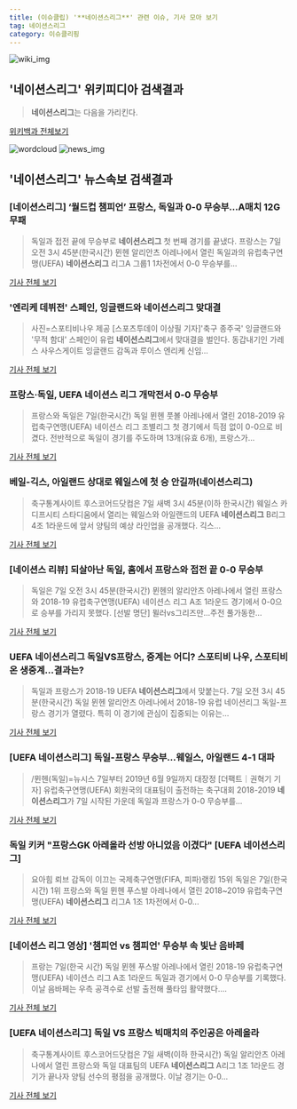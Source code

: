 ```yaml
---
title: (이슈클립) '**네이션스리그**' 관련 이슈, 기사 모아 보기
tag: 네이션스리그
category: 이슈클리핑
---
```

![wiki_img](https://user-images.githubusercontent.com/42597476/44503234-41136a80-a6d0-11e8-9071-6fc6418eafe4.png)
## **'**네이션스리그**'** 위키피디아 검색결과
>**네이션스리그**는 다음을 가리킨다.

<a href="https://ko.wikipedia.org/wiki/네이션스리그" target="_blank">위키백과 전체보기</a>

![wordcloud](https://s3.ap-northeast-2.amazonaws.com/lyrics101-wordcloud/2018-09-07-1536286324.png)
![news_img](https://user-images.githubusercontent.com/42597476/44507050-1206f400-a6e4-11e8-8d98-7ffbfebb353f.png)
## **'**네이션스리그**'** 뉴스속보 검색결과
### [**네이션스리그**] ‘월드컵 챔피언’ 프랑스, 독일과 0-0 무승부...A매치 12G 무패

>독일과 접전 끝에 무승부로 **네이션스리그** 첫 번째 경기를 끝냈다. 프랑스는 7일 오전 3시 45분(한국시간) 뮌헨 알리안츠 아레나에서 열린 독일과의 유럽축구연맹(UEFA) **네이션스리그** 리그A 그룹1 1차전에서 0-0 무승부를...

<a href="http://www.sportalkorea.com/news/view.php?gisa_uniq=2018090705282116&section_code=20&cp=se&gomb=1" target="_blank">기사 전체 보기</a>

### '엔리케 데뷔전' 스페인, 잉글랜드와 **네이션스리그** 맞대결

>사진=스포티비나우 제공 [스포츠투데이 이상필 기자]'축구 종주국' 잉글랜드와 '무적 함대' 스페인이 유럽 **네이션스리그**에서 맞대결을 벌인다. 동갑내기인 가레스 사우스게이트 잉글랜드 감독과 루이스 엔리케 신임...

<a href="http://stoo.asiae.co.kr/news/naver_view.htm?idxno=2018090710132902336" target="_blank">기사 전체 보기</a>

### 프랑스·독일, UEFA 네이션스 리그 개막전서 0-0 무승부

>프랑스와 독일은 7일(한국시간) 독일 뮌헨 풋볼 아레나에서 열린 2018-2019 유럽축구연맹(UEFA) 네이션스 리그 조별리그 첫 경기에서 득점 없이 0-0으로 비겼다. 전반적으로 독일이 경기를 주도하며 13개(유효 6개), 프랑스가...

<a href="http://app.yonhapnews.co.kr/YNA/Basic/SNS/r.aspx?c=AKR20180907029500007&did=1195m" target="_blank">기사 전체 보기</a>

### 베일-긱스, 아일랜드 상대로 웨일스에 첫 승 안길까(**네이션스리그**)

>축구통계사이트 후스코어드닷컴은 7일 새벽 3시 45분(이하 한국시간) 웨일스 카디프시티 스타디움에서 열리는 웨일스와 아일랜드의 UEFA **네이션스리그** B리그 4조 1라운드에 앞서 양팀의 예상 라인업을 공개했다. 긱스...

<a href="http://www.kookje.co.kr/news2011/asp/newsbody.asp?code=0600&key=20180907.99099001996" target="_blank">기사 전체 보기</a>

### [네이션스 리뷰] 되살아난 독일, 홈에서 프랑스와 접전 끝 0-0 무승부

>독일은 7일 오전 3시 45분(한국시간) 뮌헨의 알리안츠 아레나에서 열린 프랑스와 2018-19 유럽축구연맹(UEFA) 네이션스 리그 A조 1라운드 경기에서 0-0으로 승부를 가리지 못했다. [선발 명단] 뮐러vs그리즈만...주전 풀가동한...

<a href="http://www.interfootball.co.kr/news/articleView.html?idxno=238818" target="_blank">기사 전체 보기</a>

### UEFA **네이션스리그** 독일VS프랑스, 중계는 어디? 스포티비 나우, 스포티비 온 생중계…결과는?

>독일과 프랑스가 2018-19 UEFA **네이션스리그**에서 맞붙는다. 7일 오전 3시 45분(한국시간) 독일 뮌헨 알리안츠 아레나에서 2018-19 유럽 네이션리그 독일-프랑스 경기가 열렸다. 특히 이 경기에 관심이 집중되는 이유는...

<a href="http://www.topstarnews.net/news/articleView.html?idxno=477890" target="_blank">기사 전체 보기</a>

### [UEFA **네이션스리그**] 독일-프랑스 무승부…웨일스, 아일랜드 4-1 대파

>/뮌헨(독일)=뉴시스 7일부터 2019년 6월 9일까지 대장정 [더팩트｜권혁기 기자] 유럽축구연맹(UEFA) 회원국의 대표팀이 출전하는 축구대회 2018-2019 **네이션스리그**가 7일 시작된 가운데 독일과 프랑스가 0-0 무승부를...

<a href="http://news.tf.co.kr/read/soccer/1732532.htm" target="_blank">기사 전체 보기</a>

### 독일 키커 "프랑스GK 아레올라 선방 아니었음 이겼다" [UEFA **네이션스리그**]

>요아힘 뢰브 감독이 이끄는 국제축구연맹(FIFA, 피파)랭킹 15위 독일은 7일(한국시간) 1위 프랑스와 독일 뮌헨 푸스발 아레나에서 열린 2018~2019 유럽축구연맹(UEFA) **네이션스리그** 리그A 1조 1차전에서 0-0...

<a href="http://www.sportsq.co.kr/news/articleView.html?idxno=301792" target="_blank">기사 전체 보기</a>

### [네이션스 리그 영상] '챔피언 vs 챔피언' 무승부 속 빛난 음바페

>프랑는 7일(한국 시간) 독일 뮌헨 푸스발 아레나에서 열린 2018-19 유럽축구연맹(UEFA) 네이션스 리그 A조 1라운드 독일과 경기에서 0-0 무승부를 기록했다. 이날 음바페는 우측 공격수로 선발 출전해 풀타임 활약했다....

<a href="http://www.spotvnews.co.kr/?mod=news&act=articleView&idxno=235336" target="_blank">기사 전체 보기</a>

### [UEFA **네이션스리그**] 독일 VS 프랑스 빅매치의 주인공은 아레올라

>축구통계사이트 후스코어드닷컴은 7일 새벽(이하 한국시간) 독일 알리안츠 아레나에서 열린 프랑스와 독일 대표팀의 UEFA **네이션스리그** A리그 1조 1라운드 경기가 끝나자 양팀 선수의 평점을 공개했다. 이날 경기는 0-0...

<a href="http://www.kookje.co.kr/news2011/asp/newsbody.asp?code=0600&key=20180907.99099002779" target="_blank">기사 전체 보기</a>


